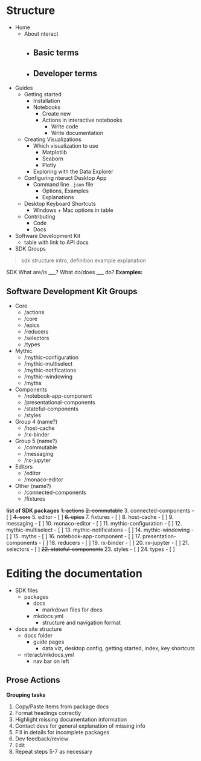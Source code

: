 # Structure

- Home
    - About nteract
        - Basic terms
            - 
        - Developer terms
            - 
- Guides
    - Getting started
        - Installation
        - Notebooks
            - Create new
            - Actions in interactive notebooks
                - Write code
                - Write documentation
    - Creating Visualizations
        - Which visualization to use
            - Matplotlib
            - Seaborn
            - Plotly
        - Exploring with the Data Explorer
    - Configuring nteract Desktop App
        - Command line `.json` file
            - Options, Examples
            - Explanations
    - Desktop Keyboard Shortcuts
        - Windows + Mac options in table
    - Contributing
        - Code
        - Docs
- Software Development Kit
    - table with link to API docs
- SDK Groups

> sdk structure
>    intro, definition
>    example
>    explanation

SDK
What are/is ___?
What do/does ___ do?
**Examples:**

## Software Development Kit Groups
- Core
    - /actions
    - /core
    - /epics
    - /reducers
    - /selectors
    - /types
- Mythic
    - /mythic-configuration
    - /mythic-multiselect
    - /mythic-notifications
    - /mythic-windowing
    - /myths
- Components
    - /notebook-app-component
    - /presentational-components
    - /stateful-components
    - /styles
- Group 4 (name?)
    - /host-cache
    - /rx-binder
- Group 5 (name?)
    - /commutable
    - /messaging
    - /rx-jupyter
- Editors
    - /editor
    - /monaco-editor
- Other (name?)
    - /connected-components
    - /fixtures

**list of SDK packages**
~~1. actions~~
~~2. commutable~~
3. connected-components
    - [ ]
~~4. core~~
5. editor
    - [ ]
~~6. epics~~
7. fixtures
    - [ ]
8. host-cache
    - [ ]
9. messaging
    - [ ]
10. monaco-editor
    - [ ]
11. mythic-configuration
    - [ ]
12. mythic-multiselect
    - [ ]
13. mythic-notifications
    - [ ]
14. mythic-windowing
    - [ ]
15. myths
    - [ ]
16. notebook-app-component
    - [ ]
17. presentation-components
    - [ ]
18. reducers
    - [ ]
19. rx-binder
    - [ ]
20. rx-jupyter
    - [ ]
21. selectors
    - [ ]
~~22. stateful-components~~
23. styles
    - [ ]
24. types
    - [ ]

# Editing the documentation
- SDK files
    - packages
        - docs
            - markdown files for docs
        - mkdocs.yml
            - structure and navigation format
- docs site structure
    - docs folder
        - guide pages
            - data viz, desktop config, getting started, index, key shortcuts
    - nteract/mkdocs.yml
        - nav bar on left

## Prose Actions
**Grouping tasks**
1. Copy/Paste items from package docs
2. Format headings correctly
3. Highlight missing documentation information
4. Contact devs for general explanation of missing info
5. Fill in details for incomplete packages
6. Dev feedback/review
7. Edit
8. Repeat steps 5-7 as necessary